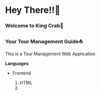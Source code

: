 <h1>Hey There!!🌝</h1>

<h3>Welcome to King Crab🦀</h3>
<h3>Your Tour Management Guide⛵</h3>

<p>This is a Tour Management Web Application</p>
<p><b>Languages</b></p>
<ul>
  <li>Frontend</li>
  <ol>
    <li>HTML</li>
  <li></li>
  </ol>
</ul>
